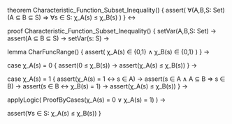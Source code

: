 theorem Characteristic_Function_Subset_Inequality() {
  assert(
    ∀(A,B,S: Set)(A ⊆ B ⊆ S) ⇒
    ∀s ∈ S: χ_A(s) ≤ χ_B(s)
  )
} ↔

proof Characteristic_Function_Subset_Inequality() {
  setVar(A,B,S: Set) →
  assert(A ⊆ B ⊆ S) →
  setVar(s: S) →
  
  lemma CharFuncRange() {
    assert(
      χ_A(s) ∈ {0,1} ∧ χ_B(s) ∈ {0,1}
    )
  } →

  case χ_A(s) = 0 {
    assert(0 ≤ χ_B(s)) →
    assert(χ_A(s) ≤ χ_B(s))
  } →

  case χ_A(s) = 1 {
    assert(χ_A(s) = 1 ↔ s ∈ A) →
    assert(s ∈ A ∧ A ⊆ B ⇒ s ∈ B) →
    assert(s ∈ B ↔ χ_B(s) = 1) →
    assert(χ_A(s) ≤ χ_B(s))
  } →

  applyLogic(
    ProofByCases(χ_A(s) = 0 ∨ χ_A(s) = 1)
  ) →
  
  assert(∀s ∈ S: χ_A(s) ≤ χ_B(s))
}